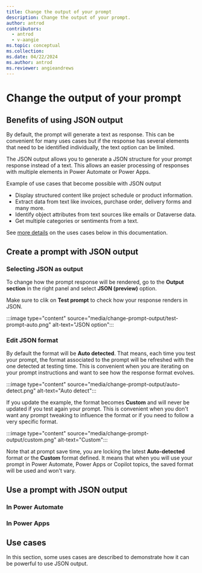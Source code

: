 ```yaml
---
title: Change the output of your prompt
description: Change the output of your prompt.
author: antrod
contributors:
  - antrod
  - v-aangie
ms.topic: conceptual
ms.collection: 
ms.date: 04/22/2024
ms.author: antrod
ms.reviewer: angieandrews
---
```


# Change the output of your prompt

## Benefits of using JSON output
By default, the prompt will generate a text as response. This can be convenient for many uses cases but if the response has several elements that need to be identified individually, the text option can be limited.

The JSON output allows you to generate a JSON structure for your prompt response instead of a text. This allows an easier processing of responses with multiple elements in Power Automate or Power Apps.

Example of use cases that become possible with JSON output
- Display structured content like project schedule or product information.
- Extract data from text like invoices, purchase order, delivery forms and many more.
- Identify object attributes from text sources like emails or Dataverse data.
- Get multiple categories or sentiments from a text.

See [more details](change-prompt-output.md#use-cases) on the uses cases below in this documentation.

## Create a prompt with JSON output
### Selecting JSON as output
To change how the prompt response will be rendered, go to the **Output section** in the right panel and select **JSON (preview)** option.

Make sure to clik on **Test prompt** to check how your response renders in JSON.

:::image type="content" source="media/change-prompt-output/test-prompt-auto.png" alt-text="JSON option":::

### Edit JSON format

By default the format will be **Auto detected**. That means, each time you test your prompt, the format associated to the prompt will be refreshed with the one detected at testing time. This is convenient when you are iterating on your prompt instructions and want to see how the response format evolves.

:::image type="content" source="media/change-prompt-output/auto-detect.png" alt-text="Auto detect":::

If you update the example, the format becomes **Custom** and will never be updated if you test again your prompt. This is convenient when you don't want any prompt tweaking to influence the format or if you need to follow a very specific format.

:::image type="content" source="media/change-prompt-output/custom.png" alt-text="Custom":::

Note that at prompt save time, you are locking the latest **Auto-detected** format or the **Custom** format defined. It means that when you will use your prompt in Power Automate, Power Apps or Copilot topics, the saved format will be used and won't vary.

## Use a prompt with JSON output
### In Power Automate

### In Power Apps


## Use cases
In this section, some uses cases are described to demonstrate how it can be powerful to use JSON output.
